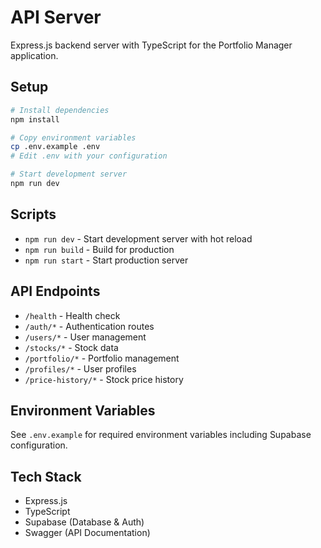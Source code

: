 # API Server

Express.js backend server with TypeScript for the Portfolio Manager application.

## Setup

```bash
# Install dependencies
npm install

# Copy environment variables
cp .env.example .env
# Edit .env with your configuration

# Start development server
npm run dev
```

## Scripts

- `npm run dev` - Start development server with hot reload
- `npm run build` - Build for production
- `npm run start` - Start production server

## API Endpoints

<!-- todo -->

- `/health` - Health check
- `/auth/*` - Authentication routes
- `/users/*` - User management
- `/stocks/*` - Stock data
- `/portfolio/*` - Portfolio management
- `/profiles/*` - User profiles
- `/price-history/*` - Stock price history

## Environment Variables

See `.env.example` for required environment variables including Supabase configuration.

## Tech Stack

- Express.js
- TypeScript
- Supabase (Database & Auth)
- Swagger (API Documentation)
